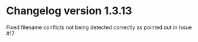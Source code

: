 # Changelog version 1.3.13

Fixed filename conflicts not being detected correctly as pointed out in Issue #17
